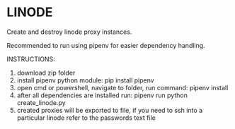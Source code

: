 # LINODE
Create and destroy linode proxy instances.


Recommended to run using pipenv for easier dependency handling.

INSTRUCTIONS:
1) download zip folder
2) install pipenv python module: pip install pipenv
3) open cmd or powershell, navigate to folder, run command: pipenv install
4) after all dependencies are installed run: pipenv run python create_linode.py
6) created proxies will be exported to file, if you need to ssh into a particular linode refer to the passwords text file
